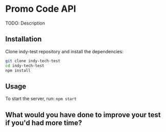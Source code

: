 # Promo Code API

TODO: Description

## Installation

Clone indy-test repository and install the dependencies:

```bash
git clone indy-tech-test
cd indy-tech-test
npm install
```

## Usage

To start the server, run:
`npm start`

## What would you have done to improve your test if you'd had more time?
